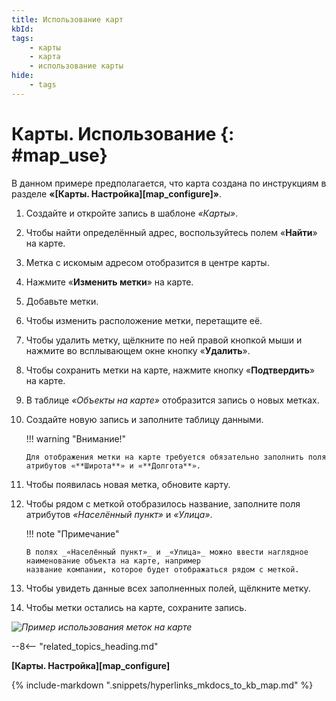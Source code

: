 ```yaml
---
title: Использование карт
kbId:
tags:
    - карты
    - карта
    - использование карты
hide:
    - tags
---
```


# Карты. Использование {: #map_use}

В данном примере предполагается, что карта создана по инструкциям в разделе **«[Карты. Настройка][map_configure]»**.

1. Создайте и откройте запись в шаблоне _«Карты»_.
2. Чтобы найти определённый адрес, воспользуйтесь полем «**Найти**» на карте.
3. Метка с искомым адресом отобразится в центре карты.
4. Нажмите «**Изменить метки**» на карте.
5. Добавьте метки.
6. Чтобы изменить расположение метки, перетащите её.
7. Чтобы удалить метку, щёлкните по ней правой кнопкой мыши и нажмите во всплывающем окне кнопку «**Удалить**».
8. Чтобы сохранить метки на карте, нажмите кнопку «**Подтвердить**» на карте.
9. В таблице _«Объекты на карте»_ отобразится запись о новых метках.
10. Создайте новую запись и заполните таблицу данными.

    !!! warning "Внимание!"

        Для отображения метки на карте требуется обязательно заполнить поля атрибутов «**Широта**» и «**Долгота**».

11. Чтобы появилась новая метка, обновите карту.
12. Чтобы рядом с меткой отобразилось название, заполните поля атрибутов _«Населённый пункт»_ и _«Улица»_.

    !!! note "Примечание"

        В полях _«Населённый пункт»_ и _«Улица»_ можно ввести наглядное наименование объекта на карте, например 
        название компании, которое будет отображаться рядом с меткой. 

13. Чтобы увидеть данные всех заполненных полей, щёлкните метку.
14. Чтобы метки остались на карте, сохраните запись.

_![Пример использования меток на карте](map_use_example.png)_

--8<-- "related_topics_heading.md"

**[Карты. Настройка][map_configure]**

{%
include-markdown ".snippets/hyperlinks_mkdocs_to_kb_map.md"
%}
